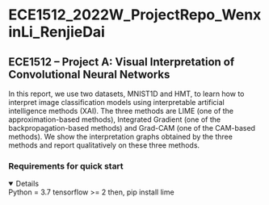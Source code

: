 # ECE1512_2022W_ProjectRepo_WenxinLi_RenjieDai
## ECE1512 – Project A: Visual Interpretation of Convolutional Neural Networks

In this report, we use two datasets, MNIST1D and HMT, to learn how to interpret image classification models using interpretable artificial intelligence methods (XAI). The three methods are LIME (one of the approximation-based methods), Integrated Gradient (one of the backpropagation-based methods) and Grad-CAM (one of the CAM-based methods). We show the interpretation graphs obtained by the three methods and report qualitatively on these three methods. 

### Requirements for quick start
<details open>
Python = 3.7  tensorflow >= 2
then,
pip install lime

</details>
